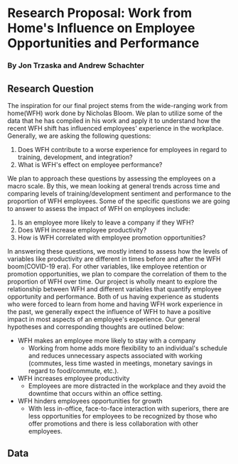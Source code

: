 # Research Proposal: Work from Home's Influence on Employee Opportunities and Performance
### By Jon Trzaska and Andrew Schachter

## Research Question

The inspiration for our final project stems from the wide-ranging work from home(WFH) work done by Nicholas Bloom. We plan to utilize some of the data that he has compiled in his work and apply it to understand how the recent WFH shift has influenced employees' experience in the workplace. Generally, we are asking the following questions:
1. Does WFH contribute to a worse experience for employees in regard to training, development, and integration?
2. What is WFH's effect on employee performance?

We plan to approach these questions by assessing the employees on a macro scale. By this, we mean looking at general trends across time and comparing levels of training/development sentiment and performance to the proportion of WFH employees. Some of the specific questions we are going to answer to assess the impact of WFH on employees include:
1. Is an employee more likely to leave a company if they WFH?
2. Does WFH increase employee productivity?
3. How is WFH correlated with employee promotion opportunities? 

In answering these questions, we mostly intend to assess how the levels of variables like productivity are different in times before and after the WFH boom(COVID-19 era). For other variables, like employee retention or promotion opportunities, we plan to compare the correlation of them to the proportion of WFH over time. Our project is wholly meant to explore the relationship between WFH and different variables that quantify employee opportunity and performance. Both of us having experience as students who were forced to learn from home and having WFH work experience in the past, we generally expect the influence of WFH to have a positive impact in most aspects of an employee's experience. Our general hypotheses and corresponding thoughts are outlined below:
- WFH makes an employee more likely to stay with a company
    - Working from home adds more flexibility to an individual's schedule and reduces unnecessary aspects associated with working (commutes, less time wasted in meetings, monetary savings in regard to food/commute, etc.).
- WFH increases employee productivity
    - Employees are more distracted in the workplace and they avoid the downtime that occurs within an office setting. 
- WFH hinders employees opportunities for growth
    - With less in-office, face-to-face interaction with superiors, there are less opportunities for employees to be recognized by those who offer promotions and there is less collaboration with other employees.
    
## Data